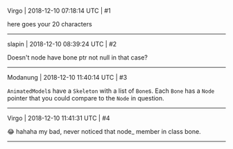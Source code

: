Virgo | 2018-12-10 07:18:14 UTC | #1

here goes your 20 characters

-------------------------

slapin | 2018-12-10 08:39:24 UTC | #2

Doesn't node have bone ptr not null in that case?

-------------------------

Modanung | 2018-12-10 11:40:14 UTC | #3

`AnimatedModel`s have a `Skeleton` with a list of `Bone`s. Each `Bone` has a `Node` pointer that you could compare to the `Node` in question.

-------------------------

Virgo | 2018-12-10 11:41:31 UTC | #4

:joy: hahaha my bad, never noticed that node_ member in class bone.

-------------------------

